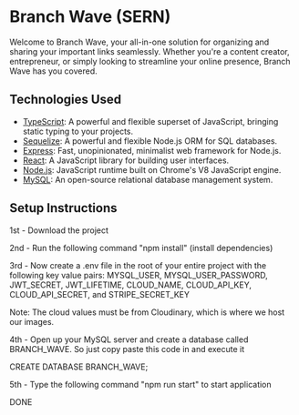 # Branch Wave (SERN)

Welcome to Branch Wave, your all-in-one solution for organizing and sharing your important links seamlessly. Whether you're a content creator, entrepreneur, or simply looking to streamline your online presence, Branch Wave has you covered.

## Technologies Used

- [TypeScript](https://www.typescriptlang.org/): A powerful and flexible superset of JavaScript, bringing static typing to your projects.
- [Sequelize](https://sequelize.org/): A powerful and flexible Node.js ORM for SQL databases.
- [Express](https://expressjs.com/): Fast, unopinionated, minimalist web framework for Node.js.
- [React](https://reactjs.org/): A JavaScript library for building user interfaces.
- [Node.js](https://nodejs.org/): JavaScript runtime built on Chrome's V8 JavaScript engine.
- [MySQL](https://www.mysql.com/): An open-source relational database management system.

## Setup Instructions

1st - Download the project

2nd - Run the following command "npm install" (install dependencies)

3rd - Now create a .env file in the root of your entire project with the following key value pairs: MYSQL_USER, MYSQL_USER_PASSWORD, JWT_SECRET, JWT_LIFETIME, CLOUD_NAME, CLOUD_API_KEY, CLOUD_API_SECRET, and STRIPE_SECRET_KEY

Note: The cloud values must be from Cloudinary, which is where we host our images.

4th - Open up your MySQL server and create a database called BRANCH_WAVE. So just copy paste this code in and execute it

CREATE DATABASE BRANCH_WAVE;

5th - Type the following command "npm run start" to start application

DONE